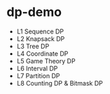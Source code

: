 # dp-demo

- L1 Sequence DP
- L2 Knapsack DP
- L3 Tree DP
- L4 Coordinate DP
- L5 Game Theory DP
- L6 Interval DP
- L7 Partition DP
- L8 Counting DP & Bitmask DP
